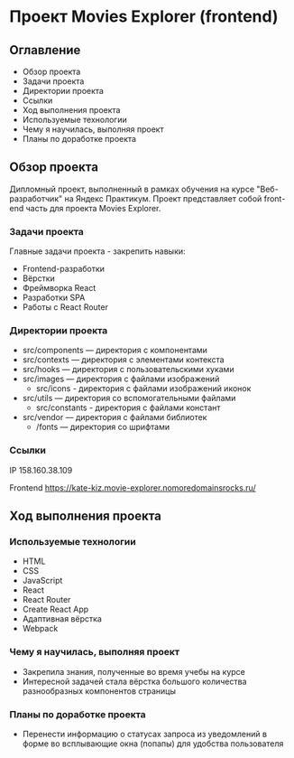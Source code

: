 # Проект Movies Explorer (frontend)
## Оглавление
* Обзор проекта
* Задачи проекта
* Директории проекта
* Ссылки
* Ход выполнения проекта
* Используемые технологии
* Чему я научилась, выполняя проект
* Планы по доработке проекта

## Обзор проекта
Дипломный проект, выполненный в рамках обучения на курсе "Веб-разработчик" на Яндекс Практикум. Проект представляет собой front-end часть для проекта Movies Explorer.

### Задачи проекта
Главные задачи проекта - закрепить навыки:
* Frontend-разработки
* Вёрстки
* Фреймворка React
* Разработки SPA
* Работы с React Router

### Директории проекта
* src/components — директория с компонентами
* src/contexts — директория с элементами контекста
* src/hooks — директория с пользовательскими хуками
* src/images — директория с файлами изображений
    + src/icons - директория с файлами изображений иконок 
* src/utils — директория со вспомогательными файлами
    + src/constants - директория с файлами констант 
* src/vendor — директория с файлами библиотек
    + /fonts — директория со шрифтами
 
### Ссылки
IP 158.160.38.109

Frontend https://kate-kiz.movie-explorer.nomoredomainsrocks.ru/

## Ход выполнения проекта
### Используемые технологии
* HTML
* CSS
* JavaScript
* React
* React Router
* Create React App
* Адаптивная вёрстка
* Webpack

### Чему я научилась, выполняя проект
* Закрепила знания, полученные во время учебы на курсе
* Интересной задачей стала вёрстка большого количества разнообразных компонентов страницы

### Планы по доработке проекта
* Перенести информацию о статусах запроса из уведомлений в форме во всплывающие окна (попапы) для удобства пользователя 
